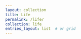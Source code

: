 ```yaml
---
layout: collection
title: Life
permalink: /life/
collection: life
entries_layout: list  # or grid
---
```

